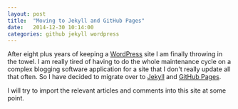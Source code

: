 ```yaml
---
layout: post
title:  "Moving to Jekyll and GitHub Pages"
date:   2014-12-30 10:14:00
categories: github jekyll wordpress
---
```


After eight plus years of keeping a [WordPress](https://wordpress.org/) site I
am finally throwing in the towel. I am really tired of having to do the whole
maintenance cycle on a complex blogging software application for a site that I
don't really update all that often. So I have decided to migrate over to
[Jekyll](http://jekyllrb.com/) and [GitHub Pages](https://pages.github.com/).

I will try to import the relevant articles and comments into this site at some
point.
